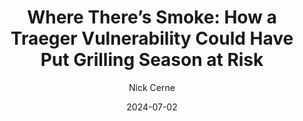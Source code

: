 ---
title: "Where There’s Smoke: How a Traeger Vulnerability Could Have Put Grilling Season at Risk"
date: "2024-07-02"
author: "Nick Cerne"
external: "https://bishopfox.com/resources/traeger-vulnerability-explainer"
summary: "Nick Cerne discovered and worked with Traeger Grills to disclose a vulnerability in the company’s embedded Wi-Fi Controller that allows users to connect to and control their grills remotely."
image: "https://assets.bishopfox.com/prod-1437/Images/channels/blog/tiles/BishopFox-Blog-Traeger-Grill-Hack-F.jpg"
---